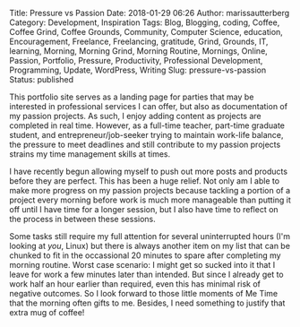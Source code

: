 Title: Pressure vs Passion
Date: 2018-01-29 06:26
Author: marissautterberg
Category: Development, Inspiration
Tags: Blog, Blogging, coding, Coffee, Coffee Grind, Coffee Grounds, Community, Computer Science, education, Encouragement, Freelance, Freelancing, gratitude, Grind, Grounds, IT, learning, Morning, Morning Grind, Morning Routine, Mornings, Online, Passion, Portfolio, Pressure, Productivity, Professional Development, Programming, Update, WordPress, Writing
Slug: pressure-vs-passion
Status: published

This portfolio site serves as a landing page for parties that may be
interested in professional services I can offer, but also as
documentation of my passion projects. As such, I enjoy adding content as
projects are completed in real time. However, as a full-time teacher,
part-time graduate student, and entrepreneur/job-seeker trying to
maintain work-life balance, the pressure to meet deadlines and still
contribute to my passion projects strains my time management skills at
times.

I have recently begun allowing myself to push out more posts and
products before they are perfect. This has been a huge relief. Not only
am I able to make more progress on my passion projects because tackling
a portion of a project every morning before work is much more manageable
than putting it off until I have time for a longer session, but I also
have time to reflect on the process in between these sessions.

Some tasks still require my full attention for several uninterrupted
hours (I'm looking at *you*, Linux) but there is always another item on
my list that can be chunked to fit in the occassional 20 minutes to
spare after completing my morning routine. Worst case scenario: I might
get so sucked into it that I leave for work a few minutes later than
intended. But since I already get to work half an hour earlier than
required, even this has minimal risk of negative outcomes. So I look
forward to those little moments of Me Time that the morning often gifts
to me. Besides, I need something to justify that extra mug of coffee!
